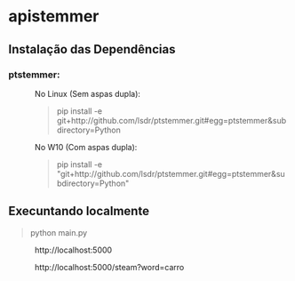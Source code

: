 # apistemmer

## Instalação das Dependências <br/>
### ptstemmer: <br/>
<ul>
  <ol>No Linux (Sem aspas dupla): <blockquote>pip install -e git+http://github.com/lsdr/ptstemmer.git#egg=ptstemmer&subdirectory=Python</blockquote></ol>
  <ol>No W10 (Com aspas dupla): <blockquote>pip install -e "git+http://github.com/lsdr/ptstemmer.git#egg=ptstemmer&subdirectory=Python"</blockquote></ol>
</ul>

## Execuntando localmente
<blockquote>python main.py</blockquote>
<ul>
  <ol>http://localhost:5000</ol>
  <ol>http://localhost:5000/steam?word=carro</ol>
</ul>
